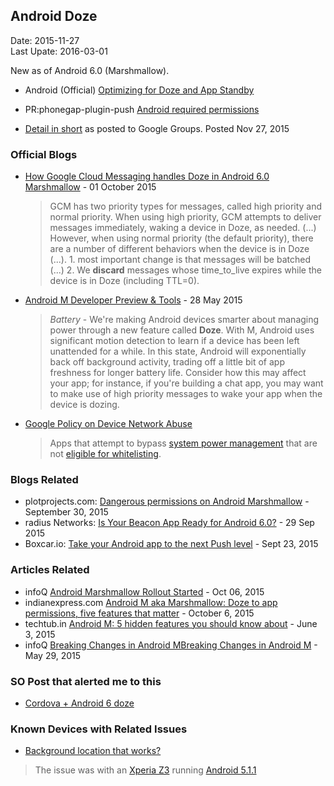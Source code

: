 ## Android Doze ###
Date: 2015-11-27<br>
Last Upate: 2016-03-01

New as of Android 6.0 (Marshmallow).

- Android (Official) [Optimizing for Doze and App Standby](http://developer.android.com/training/monitoring-device-state/doze-standby.html)

- PR:phonegap-plugin-push
 [Android required permissions](https://github.com/phonegap/phonegap-plugin-push/issues/258)

- [Detail in short](https://groups.google.com/forum/#!topic/phonegap/iwUAgUdg3TU) as posted to Google Groups. Posted Nov 27, 2015

### Official Blogs ###

- [How Google Cloud Messaging handles Doze in Android 6.0 Marshmallow](http://android-developers.blogspot.com/2015/10/how-google-cloud-messaging-handles-doze.html) - 01 October 2015

    > GCM has two priority types for messages, called high priority and normal priority. When using high priority, GCM attempts to deliver messages immediately, waking a device in Doze, as needed. (...) However, when using normal priority (the default priority), there are a number of different behaviors when the device is in Doze (...). 1. most important change is that messages will be batched (...) 2. We **discard** messages whose time_to_live expires while the device is in Doze (including TTL=0).

- [Android M Developer Preview & Tools](http://android-developers.blogspot.com/2015/05/android-m-developer-preview-tools.html) - 28 May 2015

    > *Battery* - We're making Android devices smarter about managing power through a new feature called **Doze**. With M, Android uses significant motion detection to learn if a device has been left unattended for a while. In this state, Android will exponentially back off background activity, trading off a little bit of app freshness for longer battery life. Consider how this may affect your app; for instance, if you're building a chat app, you may want to make use of high priority messages to wake your app when the device is dozing.

- [Google Policy on Device Network Abuse](https://play.google.com/about/privacy-and-security.html#device-and-network-abuse)

    > Apps that attempt to bypass [system power management](https://developer.android.com/intl/en/training/monitoring-device-state/doze-standby.html) that are not [eligible for whitelisting](https://developer.android.com/intl/en/training/monitoring-device-state/doze-standby.html#whitelisting-cases).


### Blogs Related ###

- plotprojects.com: [Dangerous permissions on Android Marshmallow](http://www.plotprojects.com/dangerous-permissions-on-android-marshmallow/) - September 30, 2015
- radius Networks: [Is Your Beacon App Ready for Android 6.0?](http://developer.radiusnetworks.com/2015/09/29/is-your-beacon-app-ready-for-android-6.html) - 29 Sep 2015
- Boxcar.io: [Take your Android app to the next Push level](http://developer.boxcar.io/blog/2015-09-23-take-your-app-to-the-next-push-level/) - Sept 23, 2015

### Articles Related ###

- infoQ [Android Marshmallow Rollout Started](http://www.infoq.com/news/2015/10/android-marshmallow-rollout) - Oct 06, 2015
- indianexpress.com [Android M aka Marshmallow: Doze to app permissions, five features that matter](http://indianexpress.com/article/technology/tech-news-technology/android-6-0-marshmallow-update-5-features-you-need-to-know/) - October 6, 2015
- techtub.in [Android M: 5 hidden features you should know about](http://techtub.in/android-m-5-hidden-features-you-should-know-about/) - June 3, 2015
- infoQ [Breaking Changes in Android MBreaking Changes in Android M](http://www.infoq.com/news/2015/05/android-m) - May 29, 2015

### SO Post that alerted me to this ###

- [Cordova + Android 6 doze](http://stackoverflow.com/questions/33958242/cordova-android-6-doze)

### Known Devices with Related Issues ###


- [Background location that works?](http://community.phonegap.com/nitobi/topics/background-location-that-works)
> The issue was with an [Xperia Z3](http://community.phonegap.com/nitobi/topics/background-location-that-works#reply_16808003) running [Android 5.1.1](http://community.phonegap.com/nitobi/topics/background-location-that-works#reply_16786544)

